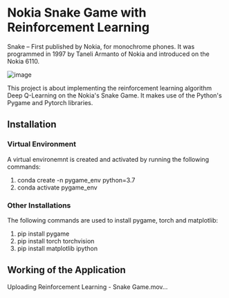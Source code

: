 # Nokia Snake Game with Reinforcement Learning
Snake – First published by Nokia, for monochrome phones. It was programmed in 1997 by Taneli Armanto of Nokia and introduced on the Nokia 6110.

![image](https://user-images.githubusercontent.com/89472841/196009178-180e840e-9fd8-40ae-bb36-620bbfc0db94.png)

This project is about implementing the reinforcement learning algorithm Deep Q-Learning on the Nokia's Snake Game. It makes use of the Python's Pygame and Pytorch libraries. 

## Installation
### Virtual Environment
A virtual environemnt is created and activated by running the following commands: 
1. conda create -n pygame_env python=3.7
2. conda activate pygame_env
### Other Installations
The following commands are used to install pygame, torch and matplotlib:
1. pip install pygame
2. pip install torch torchvision
3. pip install matplotlib ipython

## Working of the Application
Uploading Reinforcement Learning - Snake Game.mov…
